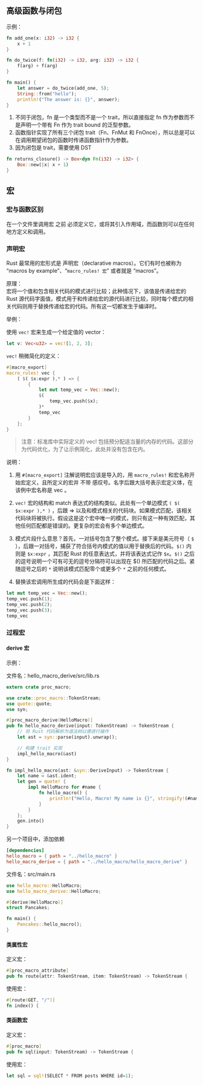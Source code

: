 ## 高级函数与闭包

示例：
```rust
fn add_one(x: i32) -> i32 {
    x + 1
}

fn do_twice(f: fn(i32) -> i32, arg: i32) -> i32 {
    f(arg) + f(arg)
}

fn main() {
    let answer = do_twice(add_one, 5);
    String::from("hello");
    println!("The answer is: {}", answer);
}
```

1. 不同于闭包，fn 是一个类型而不是一个 trait，所以直接指定 fn 作为参数而不是声明一个带有 Fn 作为 trait bound 的泛型参数。
2. 函数指针实现了所有三个闭包 trait（Fn、FnMut 和 FnOnce），所以总是可以在调用期望闭包的函数时传递函数指针作为参数。
3. 因为闭包是 trait，需要使用 DST
```rust
fn returns_closure() -> Box<dyn Fn(i32) -> i32> {
    Box::new(|x| x + 1)
}
```


## 宏

### 宏与函数区别

在一个文件里调用宏 之前 必须定义它，或将其引入作用域，而函数则可以在任何地方定义和调用。

### 声明宏

Rust 最常用的宏形式是 声明宏（declarative macros）。它们有时也被称为 “macros by example”、“`macro_rules! 宏`” 或者就是 “macros”。


原理：  
宏将一个值和包含相关代码的模式进行比较；此种情况下，该值是传递给宏的 Rust 源代码字面值，模式用于和传递给宏的源代码进行比较，同时每个模式的相关代码则用于替换传递给宏的代码。所有这一切都发生于编译时。

举例：

使用 `vec!` 宏来生成一个给定值的 vector：

```rust
let v: Vec<u32> = vec![1, 2, 3];
```

`vec!` 稍微简化的定义：

```rust
#[macro_export]
macro_rules! vec {
    ( $( $x:expr ),* ) => {
        {
            let mut temp_vec = Vec::new();
            $(
                temp_vec.push($x);
            )*
            temp_vec
        }
    };
}
```

>注意：标准库中实际定义的 vec! 包括预分配适当量的内存的代码。这部分为代码优化，为了让示例简化，此处并没有包含在内。

说明：

1. 用 `#[macro_export]` 注解说明宏应该是导入的，用 `macro_rules!` 和宏名称开始宏定义，且所定义的宏并 不带 感叹号。名字后跟大括号表示宏定义体，在该例中宏名称是 vec 。

2. `vec!` 宏的结构和 match 表达式的结构类似。此处有一个单边模式 `( $( $x:expr ),* )` ，后跟 => 以及和模式相关的代码块。如果模式匹配，该相关代码块将被执行。假设这是这个宏中唯一的模式，则只有这一种有效匹配，其他任何匹配都是错误的。更复杂的宏会有多个单边模式。

3. 模式片段什么意思？首先，一对括号包含了整个模式。接下来是美元符号（ `$` ），后跟一对括号，捕获了符合括号内模式的值以用于替换后的代码。`$()` 内则是 `$x:expr` ，其匹配 Rust 的任意表达式，并将该表达式记作 `$x`。`$()` 之后的逗号说明一个可有可无的逗号分隔符可以出现在 $() 所匹配的代码之后。紧随逗号之后的 `*` 说明该模式匹配零个或更多个 `*` 之前的任何模式。

4. 替换该宏调用所生成的代码会是下面这样：
```rust
let mut temp_vec = Vec::new();
temp_vec.push(1);
temp_vec.push(2);
temp_vec.push(3);
temp_vec
```

### 过程宏

#### derive 宏

示例：

文件名：hello_macro_derive/src/lib.rs

```rust
extern crate proc_macro;

use crate::proc_macro::TokenStream;
use quote::quote;
use syn;

#[proc_macro_derive(HelloMacro)]
pub fn hello_macro_derive(input: TokenStream) -> TokenStream {
    // 将 Rust 代码解析为语法树以便进行操作
    let ast = syn::parse(input).unwrap();

    // 构建 trait 实现
    impl_hello_macro(&ast)
}

fn impl_hello_macro(ast: &syn::DeriveInput) -> TokenStream {
    let name = &ast.ident;
    let gen = quote! {
        impl HelloMacro for #name {
            fn hello_macro() {
                println!("Hello, Macro! My name is {}", stringify!(#name));
            }
        }
    };
    gen.into()
}
```

另一个项目中，添加依赖

```toml
[dependencies]
hello_macro = { path = "../hello_macro" }
hello_macro_derive = { path = "../hello_macro/hello_macro_derive" }
```

文件名：src/main.rs

```rust
use hello_macro::HelloMacro;
use hello_macro_derive::HelloMacro;

#[derive(HelloMacro)]
struct Pancakes;

fn main() {
    Pancakes::hello_macro();
}
```

#### 类属性宏

定义宏：

```rust
#[proc_macro_attribute]
pub fn route(attr: TokenStream, item: TokenStream) -> TokenStream {
```

使用宏：

```rust
#[route(GET, "/")]
fn index() {
```

#### 类函数宏

定义宏：

```rust
#[proc_macro]
pub fn sql(input: TokenStream) -> TokenStream {
```

使用宏：

```rust
let sql = sql!(SELECT * FROM posts WHERE id=1);
```
